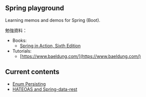 ## Spring playground

Learning memos and demos for Spring (Boot).

勉強資料：

* Books:
    - [Spring in Action, Sixth Edition](https://www.manning.com/books/spring-in-action-sixth-edition)
* Tutorials:
    - [https://www.baeldung.com/](https://www.baeldung.com/)

## Current contents

* [Enum Persisting](https://github.com/monkeyWzr/SpringPlayground/tree/main/src/main/java/playground/enum_persisting)
* [HATEOAS and Spring-data-rest](https://github.com/monkeyWzr/SpringPlayground/tree/main/src/main/java/playground/hateoas)
